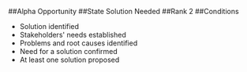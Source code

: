 ##Alpha
Opportunity
##State
Solution Needed
##Rank
2
##Conditions
- Solution identified
- Stakeholders' needs established
- Problems and root causes identified
- Need for a solution confirmed
- At least one solution proposed
